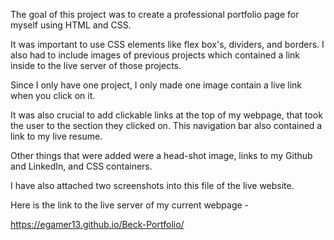 The goal of this project was to create a professional portfolio page for myself using HTML and CSS.

It was important to use CSS elements like flex box's, dividers, and borders. I also had to include images of previous projects which contained a link inside to the live server of those projects.

Since I only have one project, I only made one image contain a live link when you click on it. 

It was also crucial to add clickable links at the top of my webpage, that took the user to the section they clicked on. This navigation bar also contained a link to my live resume. 

Other things that were added were a head-shot image, links to my Github and LinkedIn, and CSS containers.

I have also attached two screenshots into this file of the live website.

Here is the link to the live server of my current webpage -

https://egamer13.github.io/Beck-Portfolio/